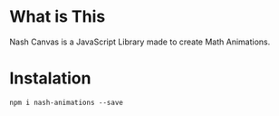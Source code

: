 # What is This

Nash Canvas is a JavaScript Library made to create Math Animations.

# Instalation

`npm i nash-animations --save`